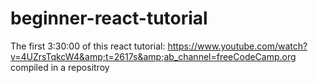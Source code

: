 # beginner-react-tutorial
The first 3:30:00 of this react tutorial: https://www.youtube.com/watch?v=4UZrsTqkcW4&amp;t=2617s&amp;ab_channel=freeCodeCamp.org compiled in a repositroy
